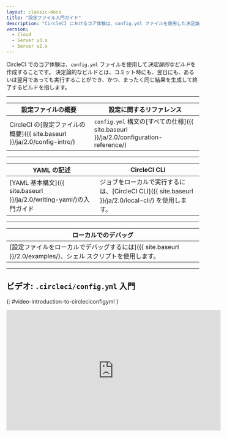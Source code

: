 ```yaml
---
layout: classic-docs
title: "設定ファイル入門ガイド"
description: "CircleCI におけるコア体験は、config.yml ファイルを使用した決定論的なビルドの作成です。 circleci/config.yml 入門動画をご覧ください。"
version:
  - Cloud
  - Server v3.x
  - Server v2.x
---
```


CircleCI でのコア体験は、`config.yml` ファイルを使用して*決定論的なビルド*を作成することです。 決定論的なビルドとは、コミット時にも、翌日にも、あるいは翌月であっても実行することができ、かつ、まったく同じ結果を生成して終了するビルドを指します。

<hr />

| 設定ファイルの概要                                                                              | 設定に関するリファレンス                                                                                         |
| -------------------------------------------------------------------------------------- | ---------------------------------------------------------------------------------------------------- |
| CircleCI の[設定ファイルの概要]({{ site.baseurl }}/ja/2.0/config-intro/)&nbsp;&nbsp;&nbsp;&nbsp; | `config.yml` 構文の[すべての仕様]({{ site.baseurl }}/ja/2.0/configuration-reference/)&nbsp;&nbsp;&nbsp;&nbsp; |

<hr />

| YAML の記述                                                                             | CircleCI CLI                                                               |
| ------------------------------------------------------------------------------------ | -------------------------------------------------------------------------- |
| [YAML 基本構文]({{ site.baseurl }}/ja/2.0/writing-yaml/)の入門ガイド  &nbsp;&nbsp;&nbsp;&nbsp; | ジョブをローカルで実行するには、[CircleCI CLI]({{ site.baseurl }}/ja/2.0/local-cli/) を使用します。 |

<hr />

| ローカルでのデバッグ                                                                                          |
| --------------------------------------------------------------------------------------------------- |
| [設定ファイルをローカルでデバッグするには]({{ site.baseurl }}/2.0/examples/)、シェル スクリプトを使用します。  &nbsp;&nbsp;&nbsp;&nbsp; |

<hr />

## ビデオ: `.circleci/config.yml` 入門
{: #video-introduction-to-circleciconfigyml }
<div class="video-wrapper">
<iframe width="560" height="315" src="https://www.youtube.com/embed/xOSHKNUIkjY" frameborder="0" allow="autoplay; encrypted-media" allowfullscreen></iframe>
</div>
